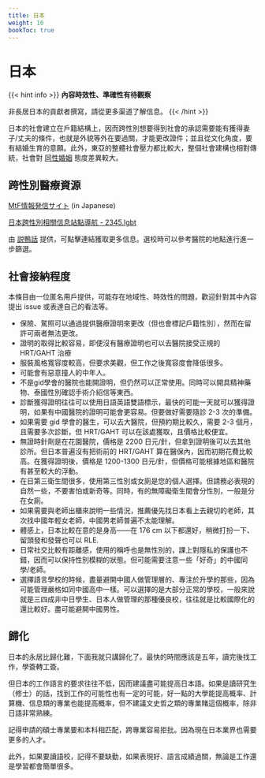```yaml
---
title: 日本
weight: 10
bookToc: true
---
```


# 日本

{{< hint info >}}
**內容時效性、準確性有待觀察**

非長居日本的貢獻者撰寫，請從更多渠道了解信息。
{{< /hint >}}

日本的社會建立在戶籍結構上，因而跨性別想要得到社會的承認需要能有獲得妻子/丈夫的條件，也就是外貌等外在要過關，才能更改證件；並且從文化角度，要有結婚生育的意願。此外，東亞的整體社會壓力都比較大，整個社會建構也相對傳統，社會對 [同性婚姻](https://zh.wikipedia.org/zh-hans/%E6%97%A5%E6%9C%AC%E5%90%8C%E6%80%A7%E5%A9%9A%E5%A7%BB) 態度差異較大。


## 跨性別醫療資源

[MtF情報発信サイト](https://joseika.com/) (in Japanese)

[日本跨性別相關信息站點導航 - 2345.lgbt](https://2345.lgbt/ja/)

由 [説鴨話](https://t.me/drukbugchannel/80) 提供，可點擊連結獲取更多信息。選校時可以參考醫院的地點進行進一步篩選。

## 社會接納程度

本條目由一位匿名用戶提供，可能存在地域性、時效性的問題，歡迎針對其中內容提出 issue 或表達自己的看法等。

- 保險、駕照可以通過提供醫療證明來更改（但也會標記戶籍性別），然而在留許可兩者無法更改。
- 證明的取得比較容易，即便沒有醫療證明也可以去醫院接受正規的 HRT/GAHT 治療
- 服裝風格寬容度較高，但要求美觀，但工作之後寬容度會降低很多。
- 可能會有惡意撞人的中年人。
- 不是gid學會的醫院也能開證明，但仍然可以正常使用。同時可以開具精神藥物、泰國性別確認手術介紹信等東西。
- 診斷獲得證明往往可以使用日語英語雙語標示，最快的可能一天就可以獲得證明，如果有中國醫院的證明可能會更容易。但要做好需要隨診 2-3 次的準備。
- 如果需要 gid 學會的醫生，可以去大醫院，但預約期比較久，需要 2-3 個月，且需要多次診斷，但 HRT/GAHT 可以在該處獲取，且價格比較便宜。
- 無證時針劑是在花園醫院，價格是 2200 日元/針，但拿到證明後可以去其他診所。但日本普遍沒有把術前的 HRT/GAHT 算在醫保內，因而初期花費比較高。在獲得證明後，價格是 1200-1300 日元/針，但價格可能根據地區和醫院有甚至較大的浮動。
- 在日第三衛生間很多，使用第三性別或女廁是您的個人選擇。但請務必表現的自然一些，不要害怕或新奇等。同時，有的無障礙衛生間會分性別，一般是分在女廁。
- 如果需要與老師出櫃來說明一些情況，推薦優先找日本看上去親切的老師，其次找中國年輕女老師，中國男老師普遍不太能理解。
- 體感上，日本比較在意的是身高——在 176 cm 以下都還好，稍微打扮一下、留頭發和發聲也可以 RLE.
- 日常社交比較有距離感，使用的稱呼也是無性別的，課上對隱私的保護也不錯，因而可以保持性別模糊的狀態。但可能需要注意一些「好奇」的中國同學/老師。
- 選擇語言學校的時候，盡量避開中國人做管理層的、專注於升學的那些，因為可能管理嚴格如同中國高中一樣。可以選擇的是大部分正常的學校，一般來說就是三四成非中日學生、日本人做管理的那種優良校，往往就是比較國際化的還比較好。盡可能避開中國男性。

## 歸化

日本的永居比歸化難，下面我就只講歸化了。最快的時間應該是五年，讀完後找工作，學簽轉工簽。

但日本的工作語言的要求往往不低，因而建議盡可能提高日本語。如果是讀研究生（修士）的話，找到工作的可能性也有一定的可能，好一點的大學能提高概率、計算機、信息類的專業也能提高概率，但不建議文史哲之類的專業賭這個概率，除非日語非常熟練。

記得申請的碩士專業要和本科相匹配，跨專業容易拒批。因為現在日本業界也需要更多的人才。

此外，如果要讀語校，記得不要缺勤，如果表現好、語言成績過關，無論是工作還是學習都會簡單很多。
